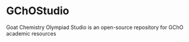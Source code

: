 # GChOStudio
Goat Chemistry Olympiad Studio is an open-source repository for GChO academic resources
